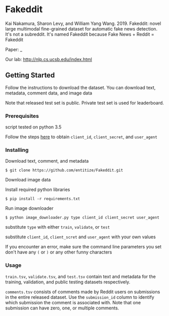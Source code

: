 
# Fakeddit

Kai Nakamura, Sharon Levy, and William Yang Wang. 2019. Fakeddit: novel large multimodal fine-grained dataset for automatic fake news detection.
It's not a subreddit. It's named Fakeddit because Fake News + Reddit = Fakeddit

Paper: _

Our lab: http://nlp.cs.ucsb.edu/index.html

## Getting Started

Follow the instructions to download the dataset. You can download text, metadata, comment data, and image data

Note that released test set is public. Private test set is used for leaderboard. 

### Prerequisites
script tested on python 3.5

Follow the steps [here](https://github.com/reddit-archive/reddit/wiki/OAuth2) to obtain `client_id`, `client_secret`, and `user_agent`

### Installing

Download text, comment, and metadata
```
$ git clone https://github.com/entitize/Fakeddit.git
```

Download image data

Install required python libraries

```
$ pip install -r requirements.txt
```

Run image downloader

```
$ python image_downloader.py type client_id client_secret user_agent
```

substitute `type` with either `train`, `validate`, or `test`

substitute `client_id`, `client_scret` and `user_agent` with your own values

If you encounter an error, make sure the command line parameters you set don't have any `(` or `)` or any other funny characters

### Usage

`train.tsv`, `validate.tsv`, and `test.tsv` contain text and metadata for the training, validation, and public testing datasets respectively.

`comments.tsv` consists of comments made by Reddit users on submissions in the entire released dataset. Use the `submission_id` column to identify which submission the comment is associated with. Note that one submission can have zero, one, or multiple comments.




